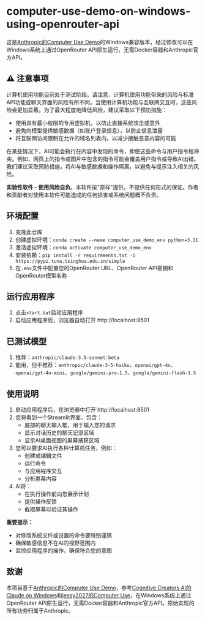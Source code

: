 # computer-use-demo-on-windows-using-openrouter-api

这是[Anthropic的Computer Use Demo](https://github.com/anthropics/anthropic-quickstarts/tree/main/computer-use-demo)的Windows兼容版本，经过修改可以在Windows系统上通过OpenRouter API原生运行，无需Docker容器和Anthropic官方API。

## ⚠️ 注意事项

计算机使用功能目前处于测试阶段。请注意，计算机使用功能带来的风险与标准API功能或聊天界面的风险有所不同。当使用计算机功能与互联网交互时，这些风险会更加显著。为了最大程度地降低风险，建议采取以下预防措施：

- 使用具有最小权限的专用虚拟机，以防止直接系统攻击或意外
- 避免向模型提供敏感数据（如账户登录信息），以防止信息泄露
- 将互联网访问限制在允许的域名列表内，以减少接触恶意内容的可能

在某些情况下，AI可能会执行在内容中发现的命令，即使这些命令与用户指令相冲突。例如，网页上的指令或图片中包含的指令可能会覆盖用户指令或导致AI出错。我们建议采取预防措施，将AI与敏感数据和操作隔离，以避免与提示注入相关的风险。

**实验性软件 - 使用风险自负**。本软件按"原样"提供，不提供任何形式的保证。作者和贡献者对使用本软件可能造成的任何损害或系统问题概不负责。

## 环境配置

1. 克隆此仓库
2. 创建虚拟环境：`conda create --name computer_use_demo_env python=3.11`
3. 激活虚拟环境：`conda activate computer_use_demo_env`
4. 安装依赖：`pip install -r requirements.txt -i https://pypi.tuna.tsinghua.edu.cn/simple`
5. 在`.env`文件中配置您的OpenRouter URL、OpenRouter API密钥和OpenRouter模型名称

## 运行应用程序
1. 点击`start.bat`启动应用程序
2. 启动应用程序后，浏览器自动打开 http://localhost:8501

## 已测试模型

1. 推荐：`anthropic/claude-3.5-sonnet:beta`
2. 能用，但不推荐：`anthropic/claude-3-5-haiku`、`openai/gpt-4o`、`openai/gpt-4o-mini`、`google/gemini-pro-1.5`、`google/gemini-flash-1.5`

## 使用说明

1. 启动应用程序后，在浏览器中打开 http://localhost:8501
2. 您将看到一个Streamlit界面，包含：
   - 底部的聊天输入框，用于输入您的请求
   - 显示对话历史的聊天记录区域
   - 显示AI桌面视图的屏幕捕获区域
3. 您可以要求AI执行各种计算机任务，例如：
   - 创建或编辑文件
   - 运行命令
   - 与应用程序交互
   - 分析屏幕内容
4. AI将：
   - 在执行操作前向您展示计划
   - 提供操作反馈
   - 截取屏幕以验证其操作

**重要提示：**
- 对修改系统文件或设置的命令要特别谨慎
- 确保敏感信息不在AI的视野范围内
- 监控应用程序的操作，确保符合您的意图

## 致谢

本项目基于[Anthropic的Computer Use Demo](https://github.com/anthropics/anthropic-quickstarts/tree/main/computer-use-demo)，参考[Cognitive Creators AI的Claude on Windows](https://github.com/Cognitive-Creators-AI/Claude-on-windows)和[jessy2027的Computer Use](https://github.com/jessy2027/computer-use)，在Windows系统上通过OpenRouter API原生运行，无需Docker容器和Anthropic官方API。原始实现的所有功劳归属于Anthropic。
